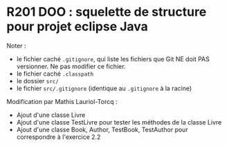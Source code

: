 # R201 DOO : squelette de structure pour projet eclipse Java

Noter :
- le fichier caché <code>.gitignore</code>, qui liste les fichiers que Git NE doit PAS versionner. 
Ne pas modifier ce fichier.
- le fichier caché <code>.classpath</code>
- le dossier <code>src/</code>
- le fichier <code>src/.gitignore</code> (identique au <code>.gitignore</code> à la racine)


Modification par Mathis Lauriol-Torcq :
- Ajout d'une classe Livre
- Ajout d'une classe TestLivre pour tester les méthodes de la classe Livre
- Ajout d'une classe Book, Author, TestBook, TestAuthor pour correspondre à l'exercice 2.2